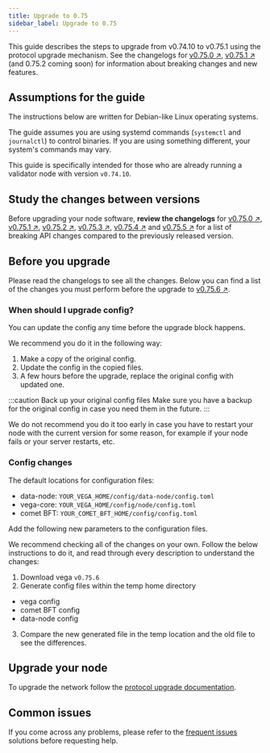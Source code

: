 ```yaml
---
title: Upgrade to 0.75
sidebar_label: Upgrade to 0.75
---
```


This guide describes the steps to upgrade from v0.74.10 to v0.75.1 using the protocol upgrade mechanism. See the changelogs for [v0.75.0 ↗](https://github.com/vegaprotocol/vega/releases/tag/v0.75.0), [v0.75.1 ↗](https://github.com/vegaprotocol/vega/releases/tag/v0.75.1) (and 0.75.2 coming soon) for information about breaking changes and new features.

## Assumptions for the guide
The instructions below are written for Debian-like Linux operating systems.

The guide assumes you are using systemd commands (`systemctl` and `journalctl`) to control binaries. If you are using something different, your system's commands may vary.

This guide is specifically intended for those who are already running a validator node with version `v0.74.10`.

## Study the changes between versions

Before upgrading your node software, **review the changelogs** for [v0.75.0 ↗](https://github.com/vegaprotocol/vega/releases/tag/v0.75.0), [v0.75.1 ↗](https://github.com/vegaprotocol/vega/releases/tag/v0.75.1), [v0.75.2 ↗](https://github.com/vegaprotocol/vega/releases/tag/v0.75.2), [v0.75.3 ↗](https://github.com/vegaprotocol/vega/releases/tag/v0.75.3), [v0.75.4 ↗](https://github.com/vegaprotocol/vega/releases/tag/v0.75.4) and [v0.75.5 ↗](https://github.com/vegaprotocol/vega/releases/tag/v0.75.5) for a list of breaking API changes compared to the previously released version.

## Before you upgrade

Please read the changelogs to see all the changes. Below you can find a list of the changes you must perform before the upgrade to [v0.75.6 ↗](https://github.com/vegaprotocol/vega/releases/tag/v0.75.6).

### When should I upgrade config?

You can update the config any time before the upgrade block happens.

We recommend you do it in the following way:

1. Make a copy of the original config.
2. Update the config in the copied files.
3. A few hours before the upgrade, replace the original config with updated one.

:::caution Back up your original config files
Make sure you have a backup for the original config in case you need them in the future.
:::

We do not recommend you do it too early in case you have to restart your node with the current version for some reason, for example if your node fails or your server restarts, etc.

### Config changes

The default locations for configuration files:

- data-node: `YOUR_VEGA_HOME/config/data-node/config.toml`
- vega-core: `YOUR_VEGA_HOME/config/node/config.toml`
- comet BFT: `YOUR_COMET_BFT_HOME/config/config.toml`

Add the following new parameters to the configuration files.

We recommend checking all of the changes on your own. Follow the below instructions to do it, and read through every description to understand the changes:

1. Download vega `v0.75.6`
2. Generate config files within the temp home directory
  - vega config
  - comet BFT config
  - data-node config
3. Compare the new generated file in the temp location and the old file to see the differences.


## Upgrade your node
To upgrade the network follow the [protocol upgrade documentation](../how-to/upgrade-network.md).

## Common issues
If you come across any problems, please refer to the [frequent issues](../how-to/solve-frequent-issues.md) solutions before requesting help.
